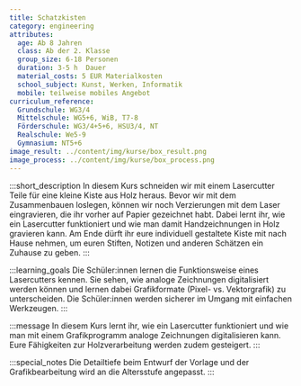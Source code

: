 ```yaml
---
title: Schatzkisten
category: engineering
attributes:
  age: Ab 8 Jahren
  class: Ab der 2. Klasse
  group_size: 6-18 Personen
  duration: 3-5 h  Dauer
  material_costs: 5 EUR Materialkosten
  school_subject: Kunst, Werken, Informatik
  mobile: teilweise mobiles Angebot
curriculum_reference:
  Grundschule: WG3/4  
  Mittelschule: WG5+6, WiB, T7-8
  Förderschule: WG3/4+5+6, HSU3/4, NT   
  Realschule: We5-9
  Gymnasium: NT5+6
image_result: ../content/img/kurse/box_result.png
image_process: ../content/img/kurse/box_process.png
---
```

:::short_description
In diesem Kurs schneiden wir mit einem Lasercutter Teile für eine kleine Kiste aus Holz heraus. Bevor wir mit dem Zusammenbauen loslegen, können wir noch Verzierungen mit dem Laser eingravieren, die ihr vorher auf Papier gezeichnet habt. Dabei lernt ihr, wie ein Lasercutter funktioniert und wie man damit Handzeichnungen in Holz gravieren kann. Am Ende dürft ihr eure individuell gestaltete Kiste mit nach Hause nehmen, um euren Stiften, Notizen und anderen Schätzen ein Zuhause zu geben.
:::

:::learning_goals
Die Schüler:innen lernen die Funktionsweise eines Lasercutters kennen. Sie sehen, wie analoge Zeichnungen digitalisiert werden können und lernen dabei Grafikformate (Pixel- vs. Vektorgrafik) zu unterscheiden. Die Schüler:innen werden sicherer im Umgang mit einfachen Werkzeugen.
:::

:::message
In diesem Kurs lernt ihr, wie ein Lasercutter funktioniert und wie man mit einem Grafikprogramm analoge Zeichnungen digitalisieren kann. Eure Fähigkeiten zur Holzverarbeitung werden zudem gesteigert.
:::

:::special_notes
Die Detailtiefe beim Entwurf der Vorlage und der Grafikbearbeitung wird an die Altersstufe angepasst.
:::
